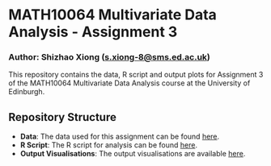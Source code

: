 # MATH10064 Multivariate Data Analysis - Assignment 3

### Author: Shizhao Xiong ([s.xiong-8@sms.ed.ac.uk](mailto:s.xiong-8@sms.ed.ac.uk))

This repository contains the data, R script and output plots for Assignment 3 of the MATH10064 Multivariate Data Analysis course at the University of Edinburgh.

## Repository Structure

- **Data**: The data used for this assignment can be found [here](https://github.com/xiongshizhao/xiongshizhao-UoE-Multivariate-Data-Analysis/tree/main/data).
- **R Script**: The R script for analysis can be found [here](https://github.com/xiongshizhao/xiongshizhao-UoE-Multivariate-Data-Analysis/tree/main/script).
- **Output Visualisations**: The output visualisations are available [here](https://github.com/xiongshizhao/xiongshizhao-UoE-Multivariate-Data-Analysis/tree/main/outputs).
